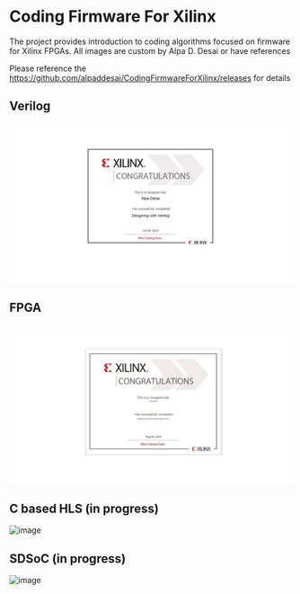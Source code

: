 # Coding Firmware For Xilinx


The project provides introduction to coding algorithms focused on firmware for Xilinx FPGAs.
All images are custom by Alpa D. Desai or have references

Please reference the https://github.com/alpaddesai/CodingFirmwareForXilinx/releases for details


## Verilog
![image](Verilog.jpg)

## FPGA 
![image](DesigningFPGA.jpg)

## C based HLS (in progress)
![image]()

## SDSoC (in progress)
![image]()

